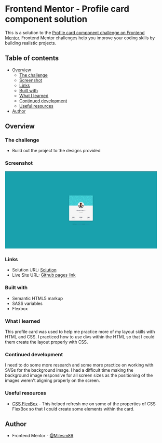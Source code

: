 # Frontend Mentor - Profile card component solution

This is a solution to the [Profile card component challenge on Frontend Mentor](https://www.frontendmentor.io/challenges/profile-card-component-cfArpWshJ). Frontend Mentor challenges help you improve your coding skills by building realistic projects.

## Table of contents

- [Overview](#overview)
  - [The challenge](#the-challenge)
  - [Screenshot](#screenshot)
  - [Links](#links)
  - [Built with](#built-with)
  - [What I learned](#what-i-learned)
  - [Continued development](#continued-development)
  - [Useful resources](#useful-resources)
- [Author](#author)

## Overview

### The challenge

- Build out the project to the designs provided

### Screenshot

![](./images/profile-card.JPG)

### Links

- Solution URL: [Solution](https://milesm86.github.io/profile_card_fm/)
- Live Site URL: [Github pages link](https://www.frontendmentor.io/solutions/profile-card-using-css-flexbox--7up-YlJkU)

### Built with

- Semantic HTML5 markup
- SASS variables
- Flexbox

### What I learned

This profile card was used to help me practice more of my layout skills with HTML and CSS. I practiced how to use divs within the HTML so that I could them create the layout properly with CSS.

### Continued development

I need to do some more research and some more practice on working with SVGs for the background image. I had a difficult time making the background image responsive for all screen sizes as the positioning of the images weren't aligning properly on the screen.

### Useful resources

- [CSS FlexBox](https://css-tricks.com/snippets/css/a-guide-to-flexbox/) - This helped refresh me on some of the properties of CSS FlexBox so that I could create some elements within the card.

## Author

- Frontend Mentor - [@Milesm86](https://www.frontendmentor.io/profile/Milesm86)
